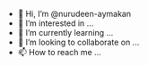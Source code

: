 - 👋 Hi, I’m @nurudeen-aymakan
- 👀 I’m interested in ...
- 🌱 I’m currently learning ...
- 💞️ I’m looking to collaborate on ...
- 📫 How to reach me ...

<!---
nurudeen-aymakan/nurudeen-aymakan is a ✨ special ✨ repository because its `README.md` (this file) appears on your GitHub profile.
You can click the Preview link to take a look at your changes.
--->
